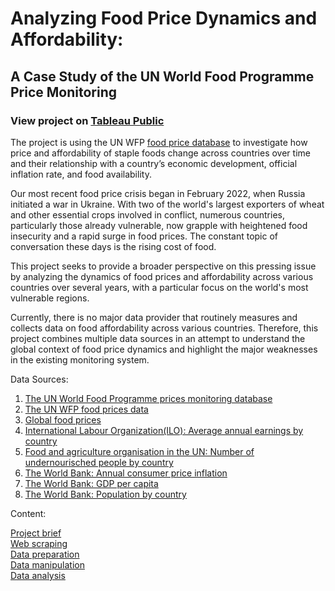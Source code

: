 # Analyzing Food Price Dynamics and Affordability: 
## A Case Study of the UN World Food Programme Price Monitoring

### View project on [Tableau Public](https://public.tableau.com/views/UNWFPCaseStudyAnalyzingFoodPriceDynamicsandAffordability/WFPMonitoringDashboard?:display_count=n&:origin=viz_share_link) 


The project is using the UN WFP [food price database](https://dataviz.vam.wfp.org/) to investigate how price and affordability of staple foods change across countries over time and their relationship with a country’s economic development, official inflation rate, and food availability. 

Our most recent food price crisis began in February 2022, when Russia initiated a war in Ukraine. With two of the world's largest exporters of wheat and other essential crops involved in conflict, numerous countries, particularly those already vulnerable, now grapple with heightened food insecurity and a rapid surge in food prices. The constant topic of conversation these days is the rising cost of food.

This project seeks to provide a broader perspective on this pressing issue by analyzing the dynamics of food prices and affordability across various countries over several years, with a particular focus on the world's most vulnerable regions.
 
Currently, there is no major data provider that routinely measures and collects data on food affordability across various countries. Therefore, this project combines multiple data sources in an attempt to understand the global context of food price dynamics and highlight the major weaknesses in the existing monitoring system.

Data Sources:

1. [The UN World Food Programme prices monitoring database](https://dataviz.vam.wfp.org/)
2. [The UN WFP food prices data](https://data.humdata.org/dataset?dataseries_name=WFP+-+Food+Prices)
3. [Global food prices](https://www.kaggle.com/datasets/jocelyndumlao/global-food-prices?select=wfp_countries_global.csv)
4. [International Labour Organization(ILO): Average annual earnings by country](https://www.ilo.org/shinyapps/bulkexplorer40/?lang=en&id=EAR_4MTH_SEX_ECO_CUR_NB_A)
5. [Food and agriculture organisation in the UN: Number of undernourisched people by country](https://www.fao.org/faostat/en/#data/SDGB)
6. [The World Bank: Annual consumer price inflation](https://data.worldbank.org/indicator/FP.CPI.TOTL.ZG)
7. [The World Bank: GDP per capita](https://data.worldbank.org/indicator/NY.GDP.PCAP.CD)
8. [The World Bank: Population by country](https://databank.worldbank.org/reports.aspx?source=2&series=SP.POP.TOTL&country=#)

Content: 

[Project brief](https://github.com/adilyaza/Analyzing-Food-Price-Dynamics-and-Affordability/tree/ec9283b005ce03094eaef37d20514035f39dab6f/Analyzing%20Food%20Price%20Dynamics%20and%20Affordability.%20Python%20Scripts/Project%20brief)  
[Web scraping](https://github.com/adilyaza/Analyzing-Food-Price-Dynamics-and-Affordability/tree/ec9283b005ce03094eaef37d20514035f39dab6f/Analyzing%20Food%20Price%20Dynamics%20and%20Affordability.%20Python%20Scripts/Web%20Scraping)  
[Data preparation](https://github.com/adilyaza/Analyzing-Food-Price-Dynamics-and-Affordability/tree/ec9283b005ce03094eaef37d20514035f39dab6f/Analyzing%20Food%20Price%20Dynamics%20and%20Affordability.%20Python%20Scripts/Data%20Preparation)  
[Data manipulation](https://github.com/adilyaza/Analyzing-Food-Price-Dynamics-and-Affordability/tree/ec9283b005ce03094eaef37d20514035f39dab6f/Analyzing%20Food%20Price%20Dynamics%20and%20Affordability.%20Python%20Scripts/Data%20manipulation)  
[Data analysis](https://github.com/adilyaza/Analyzing-Food-Price-Dynamics-and-Affordability/tree/ec9283b005ce03094eaef37d20514035f39dab6f/Analyzing%20Food%20Price%20Dynamics%20and%20Affordability.%20Python%20Scripts/Statistical%20analysis)  
